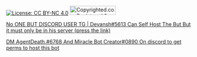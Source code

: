   [![License: CC BY-NC 4.0](https://licensebuttons.net/l/by-nc/4.0/80x15.png)](https://creativecommons.org/licenses/by-nc/4.0/)
<a class="copyrighted-badge" title="Copyrighted.com Registered &amp; Protected" target="_blank" href="https://www.copyrighted.com/work/a1kaus8ULcbpFcrl"><img alt="Copyrighted.com Registered &amp; Protected" border="0" width="125" height="25" srcset="https://static.copyrighted.com/badges/125x25/01_1_2x.png 2x" src="https://static.copyrighted.com/badges/125x25/01_1.png" />


No ONE BUT DISCORD USER TG | Devansh#5613 Can Self Host The But But it must only be in his server (press the link)
  
  DM AgentDeath.#6768 And Miracle Bot Creator#0890 On discord to get perms to host this bot
